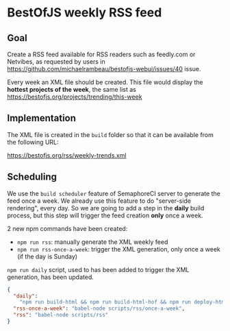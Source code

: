 # BestOfJS weekly RSS feed

## Goal

Create a RSS feed available for RSS readers such as feedly.com or Netvibes, as requested by users in https://github.com/michaelrambeau/bestofjs-webui/issues/40 issue.

Every week an XML file should be created.
This file would display the **hottest projects of the week**, the same list as https://bestofjs.org/projects/trending/this-week

## Implementation

The XML file is created in the `build` folder so that it can be available from the following URL:

https://bestofjs.org/rss/weekly-trends.xml

## Scheduling

We use the `build scheduler` feature of SemaphoreCI server to generate the feed once a week.
We already use this feature to do "server-side rendering", every day.
So we are going to add a step in the **daily** build process, but this step will trigger the feed creation **only** once a week.

2 new npm commands have been created:

* `npm run rss`: manually generate the XML weekly feed
* `npm run rss-once-a-week`: trigger the XML generation, only once a week (if the day is Sunday)

`npm run daily` script, used to has been added to trigger the XML generation, has been updated.

```json
{
  "daily":
    "npm run build-html && npm run build-html-hof && npm run deploy-html && npm run rss-once-a-week",
  "rss-once-a-week": "babel-node scripts/rss/once-a-week",
  "rss": "babel-node scripts/rss"
}
```
